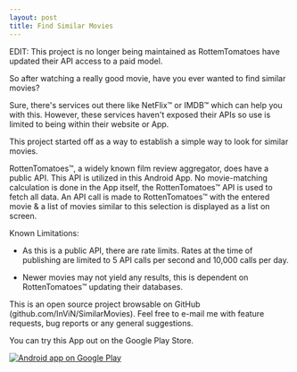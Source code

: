 ```yaml
---
layout: post
title: Find Similar Movies
---
```


EDIT: This project is no longer being maintained as RottemTomatoes have updated their API access to a paid model.

So after watching a really good movie, have you ever wanted to find similar movies?

Sure, there's services out there like NetFlix™ or IMDB™ which can help you with this. However, these services haven't exposed their APIs so use is limited to being within their website or App.

This project started off as a way to establish a simple way to look for similar movies.

RottenTomatoes™, a widely known film review aggregator, does have a public API. This API is utilized in this Android App. 
No movie-matching calculation is done in the App itself, the RottenTomatoes™ API is used to fetch all data. 
An API call is made to RottenTomatoes™ with the entered movie & a list of movies similar to this selection is displayed as a list on screen.

Known Limitations:

- As this is a public API, there are rate limits. Rates at the time of publishing are limited to 5 API calls per second and 10,000 calls per day.

- Newer movies may not yield any results, this is dependent on RottenTomatoes™ updating their databases.

This is an open source project browsable on GitHub (github.com/InViN/SimilarMovies). 
Feel free to e-mail me with feature requests, bug reports or any general suggestions.

You can try this App out on the Google Play Store.

<a href="https://play.google.com/store/apps/details?id=invin.com.similarmovies">
    <img alt="Android app on Google Play" src="https://developer.android.com/images/brand/en_app_rgb_wo_60.png" />
</a>

